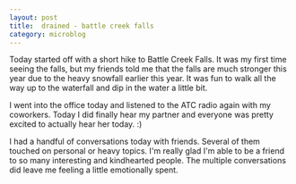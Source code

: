 ```yaml
---
layout: post
title:  drained - battle creek falls
category: microblog
---
```


Today started off with a short hike to Battle Creek Falls. It was my first time seeing the falls, but my friends told me that the falls are much stronger this year due to the heavy snowfall earlier this year. It was fun to walk all the way up to the waterfall and dip in the water a little bit.

I went into the office today and listened to the ATC radio again with my coworkers. Today I did finally hear my partner and everyone was pretty excited to actually hear her today. :)

I had a handful of conversations today with friends. Several of them touched on personal or heavy topics. I'm really glad I'm able to be a friend to so many interesting and kindhearted people. The multiple conversations did leave me feeling a little emotionally spent. 